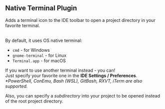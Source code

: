 <h2>Native Terminal Plugin</h2>
Adds a terminal icon to the IDE toolbar to open a project directory in your favorite terminal.

<br>By default, it uses OS native terminal:
* `cmd` - for Windows
* `gnome-terminal` - for Linux
* `Terminal.app` - for macOS

If you want to use another terminal instead - you can!
<br>Just specify your favorite one in the **IDE Settings / Preferences**.
<br>_*PowerShell, ConEmu, Bash (WSL), GitBash, RXVT, iTerm are also supported._

Also, you can specify a _subdirectory_ into your project to be opened instead of the root project directory.
